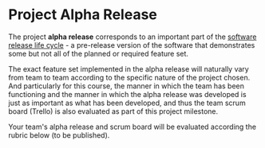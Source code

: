 # Project Alpha Release 

The project **alpha release** corresponds to an important part of the [software
release life cycle](https://en.wikipedia.org/wiki/Software_release_life_cycle) -
a pre-release version of the software that demonstrates some but not all of the
planned or required feature set. 

The exact feature set implemented in the alpha release will naturally vary from
team to team according to the specific nature of the project chosen. And
particularly for this course, the manner in which the team has been functioning
and the manner in which the alpha release was developed is just as important as
what has been developed, and thus the team scrum board (Trello) is also
evaluated as part of this project milestone.

Your team's alpha release and scrum board will be evaluated according the rubric
below (to be published).


